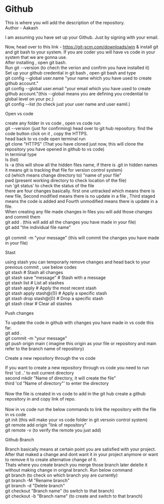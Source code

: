 # Github
This is where you will add the description of the repository.
<br>
Author - Aakash

I am assuming you have set up your Github. Just by signing with your email.

Now, head over to this link - https://git-scm.com/downloads/win & install git and git bash to your system. If you are coder you will have vs code in your system that we are gonna use. 
<br>
After installing , open git bash.
<br>
Run git --version (to chech the verion and confirm you have installed it)
<br>
Set up your github credential in git bash , open git bash and type 
<br>
git config --global user.name "your name which you have used to create github account."
<br>
git config --global user.email "your email which you have used to create github account."(this --global means you are defining you credential to global level on your pc.)
<br>
git config --list (to check just your user name and user eamil.) 
<br>

Open vs code 

create any folder in vs code , open vs code run 
<br>
git --version (just for confirming)
head over to git hub repository. find the code button click on it , copy the HTTPS. 
<br>
head back to vs code open terminal run 
<br>
git clone "HTTPS" (That you have cloned just now, this will clone the repository you have opened in github to vs code)
<br>
In terminal type 
<br>
ls (list)
<br>
ls -a (this will show all the hidden files name, if there is .git in hidden names it means git is tracking that file for version control system)
<br>
cd (which means change directory to) "name of your file"
<br> 
pwd (present working directory to check location of the file)
<br>
run 'git status' to check the status of the file
<br>
there are four changes basically. first one untracked which means there is new file, Second modified means there is no update in a file , Third staged means the code is added and Fourth unmodified means there is update in a file.
<br>
When creating any file made changes in files you will add those changes and commit them
<br>
git add . (this will add all the changes you have made in your file)
<br>
git add "the individual file name"  
<br>
git commit -m "your message" (this will commit the changes you have made in your file)
<br>

Stast 

using stash you can temporarly remove changes and head back to your previous commit , use below codes
<br>
git stash                  # Stash all changes
<br>
git stash save "message"    # Stash with a message
<br>
git stash list              # List all stashes
<br>
git stash apply             # Apply the most recent stash
<br>
git stash apply stash@{0}   # Apply a specific stash
<br>
git stash drop stash@{0}    # Drop a specific stash
<br>
git stash clear             # Clear all stashes

Push changes

To update the code in github with changes you have made in vs code this far.
<br>
git add .
<br>
git commit -m "your message"
<br>
git push origin main ( imagine this origin as your file or repository and main refer to the branch name of repository)
<br>

Create a new repository through the vs code

If you want to create a new repository through vs code you need to run 
<br>
first 'cd ..' to exit current directory 
<br>
second mkdir "Name of directory, it will create the file"
<br>
third 'cd "Name of directory"' to enter the directory   
<br>
Now the file is created in vs code to add in the git hub create a github repository in and copy link of repo.   
<br>
Now in vs code run the below commands to link the repository with the file in vs code
<br>
git init  (this will make your vs code folder in git versoin control system)
<br>
git remote add origin "link of repository"
<br>
git remote -v (to verify the remote you just add)

Github Branch 

Branch basically means at certain point you are satisfied with your project. After that maked a change and dont want it in your project anymore or want to remove it to create alternative change of it.
<br>
Thats where you create branch you merge those branch later delelte it without making change in orignal branch. Run below command
<br>
git branch (to check on which branch yoy are currently)
<br>
git branch -M "Rename branch"
<br>
git branch -d "Delete branch"
<br>
git checkout "Branch name" (to switch to that branch)
<br>
git checkout -b "Branch name" (to create and switch to that branch)
<br>